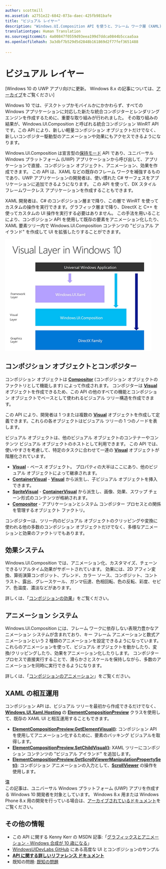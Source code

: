 ```yaml
---
author: scottmill
ms.assetid: a2751e22-6842-073a-daec-425fb981bafe
title: "ビジュアル レイヤー"
description: "Windows.UI.Composition API を使うと、フレーム ワーク層 (XAML) とグラフィック層 (DirectX) との間のコンポジション層にアクセスできます。"
translationtype: Human Translation
ms.sourcegitcommit: 4a00847f0559d93eea199d7ddca0844b5ccaa5aa
ms.openlocfilehash: 3a3dbf7b529d5d2848b161869d2f77fef3651488

---
```

# ビジュアル レイヤー

\[Windows 10 の UWP アプリ向けに更新。 Windows 8.x の記事については、[アーカイブ](http://go.microsoft.com/fwlink/p/?linkid=619132)をご覧ください\]

Windows 10 では、デスクトップかモバイルかにかかわらず、すべての Windows アプリケーションに対応した新たな統合コンポジターとレンダリング エンジンを作成するために、重要な取り組みが行われました。 その取り組みの結果が、Windows.UI.Composition と呼ばれる統合コンポジション WinRT API です。この API により、新しい軽量コンポジション オブジェクトだけでなく、新しいコンポジター駆動型のアニメーションや効果にもアクセスできるようになります。

Windows.UI.Composition は宣言型の[保持モード](https://msdn.microsoft.com/library/windows/desktop/ff684178.aspx) API であり、ユニバーサル Windows プラットフォーム (UWP) アプリケーションから呼び出して、アプリケーションで直接、コンポジション オブジェクト、アニメーション、効果を作成できます。 この API は、XAML などの既存のフレーム ワークを補強するものであり、UWP アプリケーションの開発者は、使い慣れた C# サーフェスをアプリケーションに追加できるようになります。 この API を使って、DX スタイル フレームワークレス アプリケーションを作成することもできます。

XAML 開発者は、C# のコンポジション層まで降り、この層で WinRT を使ってカスタムの操作を実行できます。グラフィック層まで降り、DirectX と C++ を使ってカスタムの UI 操作を実行する必要はありません。 この手法を用いることにより、コンポジション API を使用して既存の要素をアニメーション化したり、XAML 要素ツリー内で Windows.UI.Composition コンテンツの "ビジュアル アイランド" を作成して UI を拡張したりすることができます。

![](images/layers-win-ui-composition.png)
## <span id="Composition_Objects_and_The_Compositor"></span><span id="composition_objects_and_the_compositor"></span><span id="COMPOSITION_OBJECTS_AND_THE_COMPOSITOR"></span>コンポジション オブジェクトとコンポジター

コンポジション オブジェクトは [**Compositor**](https://msdn.microsoft.com/library/windows/apps/Dn706789) (コンポジション オブジェクトのファクトリとして機能します) によって作成されます。 コンポジターは [**Visual**](https://msdn.microsoft.com/library/windows/apps/Dn706858) オブジェクトを作成できるため、この API の他のすべての機能とコンポジション オブジェクトでベースとして使われるビジュアル ツリー構造を作成できます。

この API により、開発者は 1 つまたは複数の [**Visual**](https://msdn.microsoft.com/library/windows/apps/Dn706858) オブジェクトを作成して定義できます。これらの各オブジェクトはビジュアル ツリーの 1 つのノードを表します。

ビジュアル オブジェクトは、他のビジュアル オブジェクトのコンテナーやコンテンツ ビジュアル オブジェクトのホストとして利用できます。 この API では、使いやすさを考慮して、特定のタスクに合わせて一連の [**Visual**](https://msdn.microsoft.com/library/windows/apps/Dn706858) オブジェクトが階層化されています。

-   [**Visual**](https://msdn.microsoft.com/library/windows/apps/Dn706858) - ベース オブジェクト。 プロパティの大半はここにあり、他のビジュアル オブジェクトによって継承されます。
-   [**ContainerVisual**](https://msdn.microsoft.com/library/windows/apps/Dn706810) - [**Visual**](https://msdn.microsoft.com/library/windows/apps/Dn706858) から派生し、子ビジュアル オブジェクトを挿入できます。
-   [**SpriteVisual**](https://msdn.microsoft.com/library/windows/apps/Mt589433) - [**ContainerVisual**](https://msdn.microsoft.com/library/windows/apps/Dn706810) から派生し、画像、効果、スワップ チェーン形式のコンテンツが格納されます。
-   [**Compositor**](https://msdn.microsoft.com/library/windows/apps/Dn706789) - アプリケーションとシステム コンポジター プロセスとの関係を管理するオブジェクト ファクトリ。

コンポジターは、ツリー内のビジュアル オブジェクトのクリッピングや変換に使われる他の多数のコンポジション オブジェクトだけでなく、多様なアニメーションと効果のファクトリでもあります。

## <span id="Effects_System"></span><span id="effects_system"></span><span id="EFFECTS_SYSTEM"></span>効果システム

Windows.UI.Composition では、アニメーション化、カスタマイズ、チェーンできるリアルタイム効果がサポートされています。 効果には、2D アフィン変換、算術演算コンポジット、ブレンド、カラー ソース、コンポジット、コントラスト、露出、グレースケール、ガンマ伝達、色相回転、色の反転、彩度、セピア、色温度、濃淡などがあります。

詳しくは、「[コンポジションの効果](composition-effects.md)」をご覧ください。

## <span id="Animation_System"></span><span id="animation_system"></span><span id="ANIMATION_SYSTEM"></span>アニメーション システム

Windows.UI.Composition には、フレーム ワークに依存しない表現力豊かなアニメーション システムが含まれており、キー フレーム アニメーションと数式アニメーションという 2 種類のアニメーションを設定できるようになっています。 これらのアニメーションを使って、ビジュアル オブジェクトを動かしたり、変換/クリッピングしたり、効果をアニメーション化したりします。 コンポジター プロセスで直接実行することで、滑らかさとスケールを保持しながら、多数のアニメーションを同時に実行できるようになります。

詳しくは、「[コンポジションのアニメーション](composition-animation.md)」をご覧ください。

## <span id="XAML_Interoperation"></span><span id="xaml_interoperation"></span><span id="XAML_INTEROPERATION"></span>XAML の相互運用

コンポジション API は、ビジュアル ツリーを最初から作成できるだけでなく、[**Windows.UI.Xaml.Hosting**](https://msdn.microsoft.com/library/windows/apps/Hh701908) の [**ElementCompositionPreview**](https://msdn.microsoft.com/library/windows/apps/Mt608976) クラスを使用して、既存の XAML UI と相互運用することもできます。

- [**ElementCompositionPreview.GetElementVisual()**](https://msdn.microsoft.com/library/windows/apps/windows.ui.xaml.hosting.elementcompositionpreview.getelementvisual): コンポジション API を使用してアニメーション化するために、要素のバッキング ビジュアルを取得します。
- [**ElementCompositionPreview.SetChildVisual()**](https://msdn.microsoft.com/library/windows/apps/windows.ui.xaml.hosting.elementcompositionpreview.setelementchildvisual): XAML ツリーにコンポジション コンテンツの "ビジュアル アイランド" を追加します。
- [**ElementCompositionPreview.GetScrollViewerManipulationPropertySet()**](https://msdn.microsoft.com/library/windows/apps/mt608980.aspx): コンポジション アニメーションの入力として、[**ScrollViewer**](https://msdn.microsoft.com/library/windows/apps/windows.ui.xaml.controls.scrollviewer.aspx) の操作を使用します。


**注**  
この記事は、ユニバーサル Windows プラットフォーム (UWP) アプリを作成する Windows 10 開発者を対象としています。 Windows 8.x 用または Windows Phone 8.x 用の開発を行っている場合は、[アーカイブされているドキュメント](http://go.microsoft.com/fwlink/p/?linkid=619132)をご覧ください。

 

## <span id="Additional_Resources_"></span><span id="additional_resources_"></span><span id="ADDITIONAL_RESOURCES_"></span>その他の情報

-   この API に関する Kenny Kerr の MSDN 記事:「[グラフィックスとアニメーション - Windows 合成が 10 歳になる](https://msdn.microsoft.com/magazine/mt590968)」
-   [WindowsUIDevLabs GitHub](https://github.com/microsoft/windowsuidevlabs) にある高度な UI とコンポジションのサンプル
-   [**API に関する詳しいリファレンス ドキュメント**](https://msdn.microsoft.com/library/windows/apps/Dn706878)
-   既知の問題: [既知の問題](http://go.microsoft.com/fwlink/?LinkId=823237)

 

 







<!--HONumber=Aug16_HO3-->


